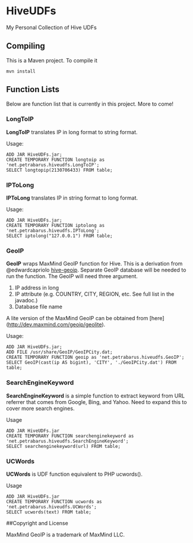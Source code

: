 HiveUDFs
========

My Personal Collection of Hive UDFs

## Compiling

This is a Maven project. To compile it

    mvn install

## Function Lists

Below are function list that is currently in this project. More to come!

### LongToIP
**LongToIP** translates IP in long format to string format.

Usage:

    ADD JAR HiveUDFs.jar;
    CREATE TEMPORARY FUNCTION longtoip as 'net.petrabarus.hiveudfs.LongToIP';
    SELECT longtopip(2130706433) FROM table;

### IPToLong

**IPToLong** translates IP in string format to long format.

Usage:

    ADD JAR HiveUDFs.jar;
    CREATE TEMPORARY FUNCTION iptolong as 'net.petrabarus.hiveudfs.IPToLong';
    SELECT iptolong("127.0.0.1") FROM table;

### GeoIP

**GeoIP** wraps MaxMind GeoIP function for Hive. 
This is a derivation from @edwardcapriolo [hive-geoip](http://github.com/edwardcapriolo/hive-geoip).
Separate GeoIP database will be needed to run the function.
The GeoIP will need three argument.

1. IP address in long
2. IP attribute (e.g. COUNTRY, CITY, REGION, etc. See full list in the javadoc.)
3. Database file name

A lite version of the MaxMind GeoIP can be obtained from [here] (http://dev.maxmind.com/geoip/geolite).

Usage:

    ADD JAR HiveUDFs.jar;
    ADD FILE /usr/share/GeoIP/GeoIPCity.dat;
    CREATE TEMPORARY FUNCTION geoip as 'net.petrabarus.hiveudfs.GeoIP';
    SELECT GeoIP(cast(ip AS bigint), 'CITY', './GeoIPCity.dat') FROM table;

### SearchEngineKeyword

**SearchEngineKeyword** is a simple function to extract keyword from URL referrer
that comes from Google, Bing, and Yahoo. Need to expand this to cover more search
engines.

Usage

    ADD JAR HiveUDFs.jar
    CREATE TEMPORARY FUNCTION searchenginekeyword as 'net.petrabarus.hiveudfs.SearchEngineKeyword';
    SELECT searchenginekeyword(url) FROM table;

### UCWords

**UCWords** is UDF function equivalent to PHP ucwords().

Usage

    ADD JAR HiveUDFs.jar
    CREATE TEMPORARY FUNCTION ucwords as 'net.petrabarus.hiveudfs.UCWords';
    SELECT ucwords(text) FROM table;

##Copyright and License

MaxMind GeoIP is a trademark of MaxMind LLC.